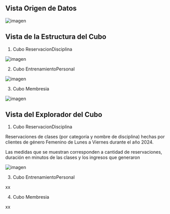 ## Vista Origen de Datos

![imagen](https://github.com/user-attachments/assets/6da49f85-f586-4928-8a3b-97a9d33628bd)

## Vista de la Estructura del Cubo
1) Cubo ReservacionDisciplina

![imagen](https://github.com/user-attachments/assets/082f5670-e3a0-43bb-8931-ced6dd84a05c)

2) Cubo EntrenamientoPersonal

![imagen](https://github.com/user-attachments/assets/5f7a0953-3367-423c-8205-41248d9a4a37)

3) Cubo Membresia

![imagen](https://github.com/user-attachments/assets/484c8ce3-0bcc-41e9-8910-803ebe488d29)

## Vista del Explorador del Cubo
1) Cubo ReservacionDisciplina

Reservaciones de clases (por categoría y nombre de disciplina) hechas por clientes de género Femenino de Lunes a Viernes durante el año 2024. 

Las medidas que se muestran corresponden a cantidad de reservaciones, duración en minutos de las clases y los ingresos que generaron 

![imagen](https://github.com/user-attachments/assets/b03a700c-0556-42d7-8ae0-07841e7eb5b1)

3)  Cubo EntrenamientoPersonal

xx

4) Cubo Membresia

xx


